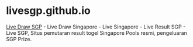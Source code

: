 # livesgp.github.io
<a href="https://livesgp-4dprize.top/" target="_blank">Live Draw SGP</a> - Live Draw Singapore - Live Singapore - Live Result SGP - Live SGP, Situs pemutaran result togel Singapore Pools resmi, pengeluaran SGP Prize.

